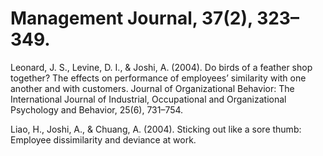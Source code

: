 # Management Journal, 37(2), 323–349.

Leonard, J. S., Levine, D. I., & Joshi, A. (2004). Do birds of a feather shop together? The effects on performance of employees’ similarity with one another and with customers. Journal of Organizational Behavior: The International Journal of Industrial, Occupational and Organizational Psychology and Behavior, 25(6), 731–754.

Liao, H., Joshi, A., & Chuang, A. (2004). Sticking out like a sore thumb: Employee dissimilarity and deviance at work.
